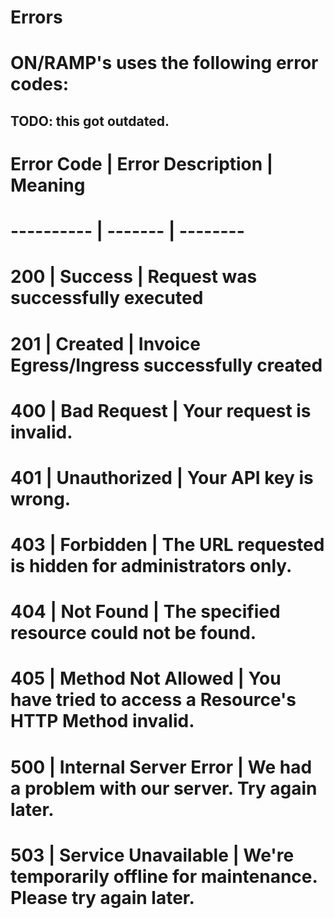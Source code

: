 # Errors

# **ON/RAMP**'s uses the following error codes:

## TODO: this got outdated.

# Error Code | Error Description | Meaning
# ---------- | ------- | --------
# 200 | Success | Request was successfully executed
# 201 | Created | Invoice Egress/Ingress successfully created
# 400 | Bad Request | Your request is invalid.
# 401 | Unauthorized | Your API key is wrong.
# 403 | Forbidden | The URL requested is hidden for administrators only.
# 404 | Not Found | The specified resource could not be found.
# 405 | Method Not Allowed | You have tried to access a Resource's HTTP Method invalid.
# 500 | Internal Server Error | We had a problem with our server. Try again later.
# 503 | Service Unavailable | We're temporarily offline for maintenance. Please try again later.
